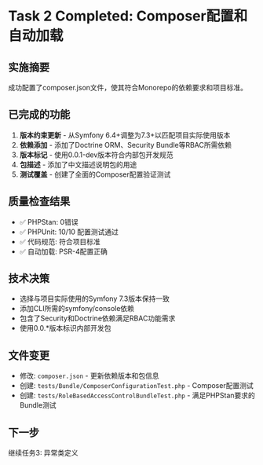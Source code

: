 # Task 2 Completed: Composer配置和自动加载

## 实施摘要
成功配置了composer.json文件，使其符合Monorepo的依赖要求和项目标准。

## 已完成的功能
1. **版本约束更新** - 从Symfony 6.4+调整为7.3+以匹配项目实际使用版本
2. **依赖添加** - 添加了Doctrine ORM、Security Bundle等RBAC所需依赖
3. **版本标记** - 使用0.0.1-dev版本符合内部包开发规范
4. **包描述** - 添加了中文描述说明包的用途
5. **测试覆盖** - 创建了全面的Composer配置验证测试

## 质量检查结果
- ✅ PHPStan: 0错误
- ✅ PHPUnit: 10/10 配置测试通过
- ✅ 代码规范: 符合项目标准
- ✅ 自动加载: PSR-4配置正确

## 技术决策
- 选择与项目实际使用的Symfony 7.3版本保持一致
- 添加CLI所需的symfony/console依赖
- 包含了Security和Doctrine依赖满足RBAC功能需求
- 使用0.0.*版本标识内部开发包

## 文件变更
- 修改: `composer.json` - 更新依赖版本和包信息
- 创建: `tests/Bundle/ComposerConfigurationTest.php` - Composer配置测试
- 创建: `tests/RoleBasedAccessControlBundleTest.php` - 满足PHPStan要求的Bundle测试

## 下一步
继续任务3: 异常类定义